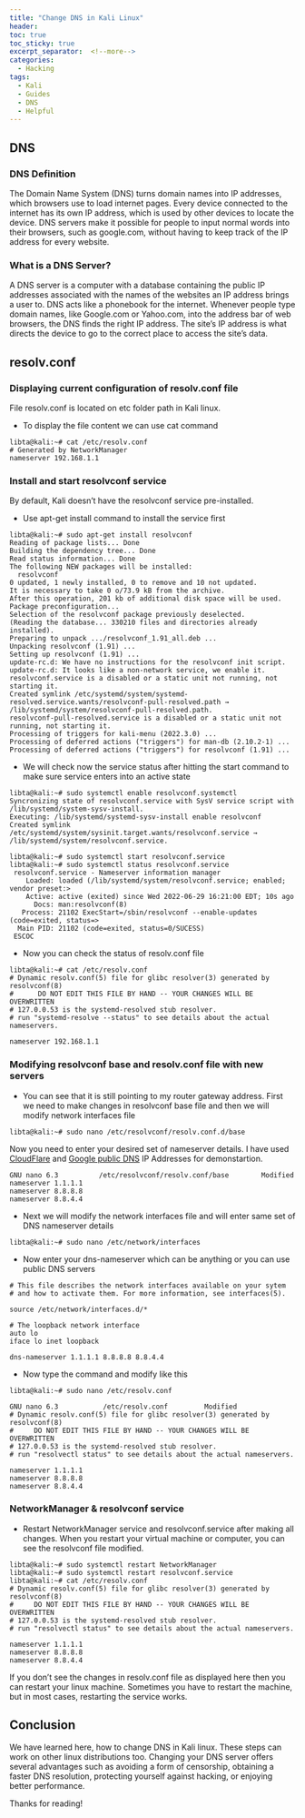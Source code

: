 ```yaml
---
title: "Change DNS in Kali Linux"
header:
toc: true
toc_sticky: true
excerpt_separator:  <!--more-->
categories:
  - Hacking
tags:
  - Kali
  - Guides
  - DNS
  - Helpful
---
```


<!--more-->

## DNS
### DNS Definition

The Domain Name System (DNS) turns domain names into IP addresses, which browsers use to load internet pages. Every device connected to the internet has its own IP address, which is used by other devices to locate the device. DNS servers make it possible for people to input normal words into their browsers, such as google.com, without having to keep track of the IP address for every website.

### What is a DNS Server?

A DNS server is a computer with a database containing the public IP addresses associated with the names of the websites an IP address brings a user to. DNS acts like a phonebook for the internet. Whenever people type domain names, like Google.com or Yahoo.com, into the address bar of web browsers, the DNS finds the right IP address. The site’s IP address is what directs the device to go to the correct place to access the site’s data.

## resolv.conf
### Displaying current configuration of resolv.conf file

File resolv.conf is located on etc folder path in Kali linux.

- To display the file content we can use cat command
```text
libta@kali:~# cat /etc/resolv.conf
# Generated by NetworkManager
nameserver 192.168.1.1
```

### Install and start resolvconf service

By default, Kali doesn’t have the resolvconf service pre-installed.

- Use apt-get install command to install the service first
```text
libta@kali:~# sudo apt-get install resolvconf
Reading of package lists... Done
Building the dependency tree... Done
Read status information... Done      
The following NEW packages will be installed:
  resolvconf
0 updated, 1 newly installed, 0 to remove and 10 not updated.
It is necessary to take 0 o/73.9 kB from the archive.
After this operation, 201 kb of additional disk space will be used.
Package preconfiguration...
Selection of the resolvconf package previously deselected.
(Reading the database... 330210 files and directories already installed).
Preparing to unpack .../resolvconf_1.91_all.deb ...
Unpacking resolvconf (1.91) ...
Setting up resolvconf (1.91) ...
update-rc.d: We have no instructions for the resolvconf init script.
update-rc.d: It looks like a non-network service, we enable it.
resolvconf.service is a disabled or a static unit not running, not starting it.
Created symlink /etc/systemd/system/systemd-resolved.service.wants/resolvconf-pull-resolved.path → /lib/systemd/system/resolvconf-pull-resolved.path.
resolvconf-pull-resolved.service is a disabled or a static unit not running, not starting it.
Processing of triggers for kali-menu (2022.3.0) ...
Processing of deferred actions ("triggers") for man-db (2.10.2-1) ...                                                                                                   
Processing of deferred actions ("triggers") for resolvconf (1.91) ...
```

- We will check now the service status after hitting the start command to make sure service enters into an active state
```text
libta@kali:~# sudo systemctl enable resolvconf.systemctl
Syncronizing state of resolvconf.service with SysV service script with /lib/systemd/system-sysv-install.
Executing: /lib/systemd/systemd-sysv-install enable resolvconf
Created symlink /etc/systemd/system/sysinit.target.wants/resolvconf.service → /lib/systemd/system/resolvconf.service.
```
```text
libta@kali:~# sudo systemctl start resolvconf.service
libta@kali:~# sudo systemctl status resolvconf.service
 resolvconf.service - Nameserver information manager
    Loaded: loaded (/lib/systemd/system/resolvconf.service; enabled; vendor preset:>
    Active: active (exited) since Wed 2022-06-29 16:21:00 EDT; 10s ago
      Docs: man:resolvconf(8)
   Process: 21102 ExecStart=/sbin/resolvconf --enable-updates (code=exited, status=>
  Main PID: 21102 (code=exited, status=0/SUCESS)
 ESCOC
```

- Now you can check the status of resolv.conf file
```text
libta@kali:~# cat /etc/resolv.conf
# Dynamic resolv.conf(5) file for glibc resolver(3) generated by resolvconf(8)
#      DO NOT EDIT THIS FILE BY HAND -- YOUR CHANGES WILL BE OVERWRITTEN
# 127.0.0.53 is the systemd-resolved stub resolver.
# run "systemd-resolve --status" to see details about the actual nameservers.

nameserver 192.168.1.1
```

### Modifying resolvconf base and resolv.conf file with new servers

- You can see that it is still pointing to my router gateway address. First we need to make changes in resolvconf base file and then we will modify network interfaces file
```text
libta@kali:~# sudo nano /etc/resolvconf/resolv.conf.d/base
```

Now you need to enter your desired set of nameserver details. I have used [CloudFlare](https://www.cloudflare.com/learning/dns/what-is-1.1.1.1/) and [Google public DNS](https://developers.google.com/speed/public-dns) IP Addresses for demonstartion.
```text
GNU nano 6.3          /etc/resolvconf/resolv.conf/base        Modified
nameserver 1.1.1.1
nameserver 8.8.8.8
nameserver 8.8.4.4
```

- Next we will modify the network interfaces file and will enter same set of DNS nameserver details
```text
libta@kali:~# sudo nano /etc/network/interfaces
```

- Now enter your dns-nameserver which can be anything or you can use public DNS servers
```text
# This file describes the network interfaces available on your sytem
# and how to activate them. For more information, see interfaces(5).

source /etc/network/interfaces.d/*

# The loopback network interface
auto lo
iface lo inet loopback

dns-nameserver 1.1.1.1 8.8.8.8 8.8.4.4
```

- Now type the command and modify like this
```text
libta@kali:~# sudo nano /etc/resolv.conf
```
```text
GNU nano 6.3           /etc/resolv.conf         Modified
# Dynamic resolv.conf(5) file for glibc resolver(3) generated by resolvconf(8)
#     DO NOT EDIT THIS FILE BY HAND -- YOUR CHANGES WILL BE OVERWRITTEN
# 127.0.0.53 is the systemd-resolved stub resolver.
# run "resolvectl status" to see details about the actual nameservers.

nameserver 1.1.1.1
nameserver 8.8.8.8
nameserver 8.8.4.4
```

### NetworkManager & resolvconf service
- Restart NetworkManager service and resolvconf.service after making all changes.
When you restart your virtual machine or computer, you can see the resolvconf file modified.
```text
libta@kali:~# sudo systemctl restart NetworkManager
libta@kali:~# sudo systemctl restart resolvconf.service
libta@kali:~# cat /etc/resolv.conf
# Dynamic resolv.conf(5) file for glibc resolver(3) generated by resolvconf(8)
#     DO NOT EDIT THIS FILE BY HAND -- YOUR CHANGES WILL BE OVERWRITTEN
# 127.0.0.53 is the systemd-resolved stub resolver.
# run "resolvectl status" to see details about the actual nameservers.

nameserver 1.1.1.1
nameserver 8.8.8.8
nameserver 8.8.4.4
```

If you don’t see the changes in resolv.conf file as displayed here then you can restart your linux machine. Sometimes you have to restart the machine, but in most cases, restarting the service works.

## Conclusion

We have learned here, how to change DNS in Kali linux. These steps can work on other linux distributions too. Changing your DNS server offers several advantages such as avoiding a form of censorship, obtaining a faster DNS resolution, protecting yourself against hacking, or enjoying better performance.

Thanks for reading!
